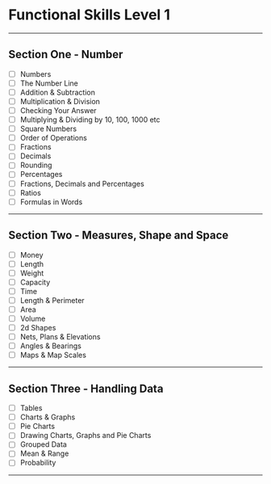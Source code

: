 # Functional Skills Level 1

---

## Section One - **Number**

- [ ] Numbers
- [ ] The Number Line
- [ ] Addition & Subtraction
- [ ] Multiplication & Division
- [ ] Checking Your Answer
- [ ] Multiplying & Dividing by 10, 100, 1000 etc
- [ ] Square Numbers
- [ ] Order of Operations
- [ ] Fractions
- [ ] Decimals
- [ ] Rounding
- [ ] Percentages
- [ ] Fractions, Decimals and Percentages
- [ ] Ratios
- [ ] Formulas in Words

---

## Section Two - **Measures, Shape and Space**

- [ ] Money
- [ ] Length
- [ ] Weight
- [ ] Capacity
- [ ] Time
- [ ] Length & Perimeter
- [ ] Area
- [ ] Volume
- [ ] 2d Shapes
- [ ] Nets, Plans & Elevations
- [ ] Angles & Bearings
- [ ] Maps & Map Scales

---

## Section Three - **Handling Data**

- [ ] Tables
- [ ] Charts & Graphs
- [ ] Pie Charts
- [ ] Drawing Charts, Graphs and Pie Charts
- [ ] Grouped Data
- [ ] Mean & Range
- [ ] Probability

---
